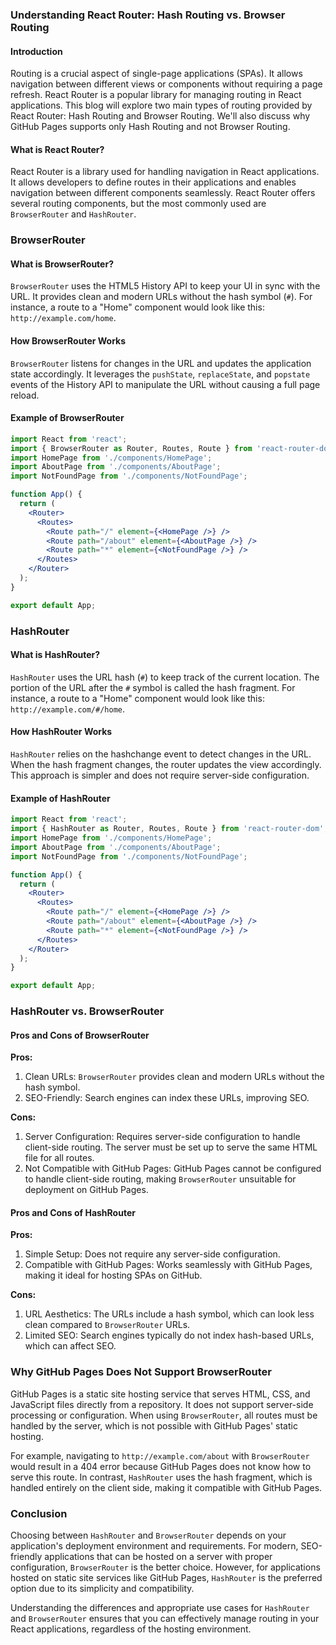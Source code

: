 ### Understanding React Router: Hash Routing vs. Browser Routing

#### Introduction
Routing is a crucial aspect of single-page applications (SPAs). It allows navigation between different views or components without requiring a page refresh. React Router is a popular library for managing routing in React applications. This blog will explore two main types of routing provided by React Router: Hash Routing and Browser Routing. We'll also discuss why GitHub Pages supports only Hash Routing and not Browser Routing.

#### What is React Router?

React Router is a library used for handling navigation in React applications. It allows developers to define routes in their applications and enables navigation between different components seamlessly. React Router offers several routing components, but the most commonly used are `BrowserRouter` and `HashRouter`.

### BrowserRouter

#### What is BrowserRouter?

`BrowserRouter` uses the HTML5 History API to keep your UI in sync with the URL. It provides clean and modern URLs without the hash symbol (`#`). For instance, a route to a "Home" component would look like this: `http://example.com/home`.

#### How BrowserRouter Works

`BrowserRouter` listens for changes in the URL and updates the application state accordingly. It leverages the `pushState`, `replaceState`, and `popstate` events of the History API to manipulate the URL without causing a full page reload.

#### Example of BrowserRouter

```jsx
import React from 'react';
import { BrowserRouter as Router, Routes, Route } from 'react-router-dom';
import HomePage from './components/HomePage';
import AboutPage from './components/AboutPage';
import NotFoundPage from './components/NotFoundPage';

function App() {
  return (
    <Router>
      <Routes>
        <Route path="/" element={<HomePage />} />
        <Route path="/about" element={<AboutPage />} />
        <Route path="*" element={<NotFoundPage />} />
      </Routes>
    </Router>
  );
}

export default App;
```

### HashRouter

#### What is HashRouter?

`HashRouter` uses the URL hash (`#`) to keep track of the current location. The portion of the URL after the `#` symbol is called the hash fragment. For instance, a route to a "Home" component would look like this: `http://example.com/#/home`.

#### How HashRouter Works

`HashRouter` relies on the hashchange event to detect changes in the URL. When the hash fragment changes, the router updates the view accordingly. This approach is simpler and does not require server-side configuration.

#### Example of HashRouter

```jsx
import React from 'react';
import { HashRouter as Router, Routes, Route } from 'react-router-dom';
import HomePage from './components/HomePage';
import AboutPage from './components/AboutPage';
import NotFoundPage from './components/NotFoundPage';

function App() {
  return (
    <Router>
      <Routes>
        <Route path="/" element={<HomePage />} />
        <Route path="/about" element={<AboutPage />} />
        <Route path="*" element={<NotFoundPage />} />
      </Routes>
    </Router>
  );
}

export default App;
```

### HashRouter vs. BrowserRouter

#### Pros and Cons of BrowserRouter

**Pros:**
1. Clean URLs: `BrowserRouter` provides clean and modern URLs without the hash symbol.
2. SEO-Friendly: Search engines can index these URLs, improving SEO.

**Cons:**
1. Server Configuration: Requires server-side configuration to handle client-side routing. The server must be set up to serve the same HTML file for all routes.
2. Not Compatible with GitHub Pages: GitHub Pages cannot be configured to handle client-side routing, making `BrowserRouter` unsuitable for deployment on GitHub Pages.

#### Pros and Cons of HashRouter

**Pros:**
1. Simple Setup: Does not require any server-side configuration.
2. Compatible with GitHub Pages: Works seamlessly with GitHub Pages, making it ideal for hosting SPAs on GitHub.

**Cons:**
1. URL Aesthetics: The URLs include a hash symbol, which can look less clean compared to `BrowserRouter` URLs.
2. Limited SEO: Search engines typically do not index hash-based URLs, which can affect SEO.

### Why GitHub Pages Does Not Support BrowserRouter

GitHub Pages is a static site hosting service that serves HTML, CSS, and JavaScript files directly from a repository. It does not support server-side processing or configuration. When using `BrowserRouter`, all routes must be handled by the server, which is not possible with GitHub Pages' static hosting.

For example, navigating to `http://example.com/about` with `BrowserRouter` would result in a 404 error because GitHub Pages does not know how to serve this route. In contrast, `HashRouter` uses the hash fragment, which is handled entirely on the client side, making it compatible with GitHub Pages.

### Conclusion

Choosing between `HashRouter` and `BrowserRouter` depends on your application's deployment environment and requirements. For modern, SEO-friendly applications that can be hosted on a server with proper configuration, `BrowserRouter` is the better choice. However, for applications hosted on static site services like GitHub Pages, `HashRouter` is the preferred option due to its simplicity and compatibility.

Understanding the differences and appropriate use cases for `HashRouter` and `BrowserRouter` ensures that you can effectively manage routing in your React applications, regardless of the hosting environment.